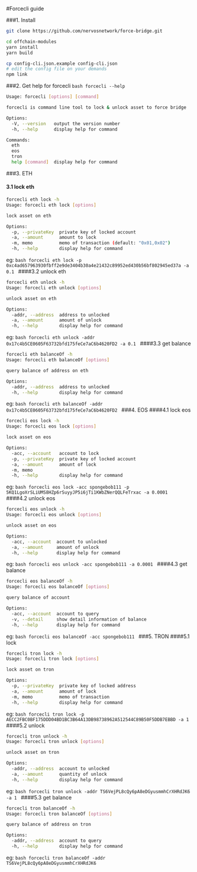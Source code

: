 #Forcecli guide

###1. Install
```bash
git clone https://github.com/nervosnetwork/force-bridge.git

cd offchain-modules
yarn install
yarn build

cp config-cli.json.example config-cli.json
# edit the config file on your demands
npm link
```

###2. Get help for forcecli
``bash
forcecli --help
``
```bash
Usage: forcecli [options] [command]

forcecli is command line tool to lock & unlock asset to force bridge

Options:
  -V, --version   output the version number
  -h, --help      display help for command

Commands:
  eth
  eos
  tron
  help [command]  display help for command
```
###3. ETH
#### 3.1 lock eth
```bash
forcecli eth lock -h
Usage: forcecli eth lock [options]

lock asset on eth

Options:
  -p, --privateKey  private key of locked account
  -a, --amount      amount to lock
  -m, memo          memo of transaction (default: "0x01,0x02")
  -h, --help        display help for command
```
eg:
``bash
forcecli eth lock -p 0xc4ad657963930fbff2e9de3404b30a4e21432c89952ed430b56bf802945ed37a -a 0.1
``
####3.2 unlock eth
```bash
forcecli eth unlock -h
Usage: forcecli eth unlock [options]

unlock asset on eth

Options:
  -addr, --address  address to unlocked
  -a, --amount      amount of unlock
  -h, --help        display help for command
```
eg:
``bash
forcecli eth unlock -addr 0x17c4b5CE0605F63732bfd175feCe7aC6b4620FD2 -a 0.1
``
####3.3 get balance
```bash
forcecli eth balanceOf -h
Usage: forcecli eth balanceOf [options]

query balance of address on eth

Options:
  -addr, --address  address to unlocked
  -h, --help        display help for command
```
eg:
``bash
forcecli eth balanceOf -addr 0x17c4b5CE0605F63732bfd175feCe7aC6b4620FD2
``
###4. EOS
####4.1 lock eos
```bash
forcecli eos lock -h
Usage: forcecli eos lock [options]

lock asset on eos

Options:
  -acc, --account   account to lock
  -p, --privateKey  private key of locked account
  -a, --amount      amount of lock
  -m, memo
  -h, --help        display help for command
```
eg:
``bash
forcecli eos lock -acc spongebob111 -p 5KQ1LgoXrSLiUMS8HZp6rSuyyJP5i6jTi1KWbZNerQQLFeTrxac -a 0.0001
``
####4.2 unlock eos
```bash
forcecli eos unlock -h
Usage: forcecli eos unlock [options]

unlock asset on eos

Options:
  -acc, --account  account to unlocked
  -a, --amount     amount of unlock
  -h, --help       display help for command
```
eg:
``bash
forcecli eos unlock -acc spongebob111 -a 0.0001
``
####4.3 get balance
```bash
forcecli eos balanceOf -h
Usage: forcecli eos balanceOf [options]

query balance of account

Options:
  -acc, --account  account to query
  -v, --detail     show detail information of balance
  -h, --help       display help for command
```
eg:
``bash
forcecli eos balanceOf -acc spongebob111
``
###5. TRON
####5.1 lock
```bash
forcecli tron lock -h
Usage: forcecli tron lock [options]

lock asset on tron

Options:
  -p, --privateKey  private key of locked address
  -a, --amount      amount of lock
  -m, memo          memo of transaction
  -h, --help        display help for command
```
eg:
``bash
forcecli tron lock -p AECC2FBC0BF175DDD04BD1BC3B64A13DB98738962A512544C89B50F5DDB7EBBD -a 1
``
####5.2 unlock
```bash
forcecli tron unlock -h
Usage: forcecli tron unlock [options]

unlock asset on tron

Options:
  -addr, --address  account to unlocked
  -a, --amount      quantity of unlock
  -h, --help        display help for command
```
eg:
``bash
forcecli tron unlock -addr TS6VejPL8cQy6pA8eDGyusmmhCrXHRdJK6 -a 1
``
####5.3 get balance
````bash
forcecli tron balanceOf -h
Usage: forcecli tron balanceOf [options]

query balance of address on tron

Options:
  -addr, --address  account to query
  -h, --help        display help for command
````
eg:
``bash
forcecli tron balanceOf -addr TS6VejPL8cQy6pA8eDGyusmmhCrXHRdJK6
``
